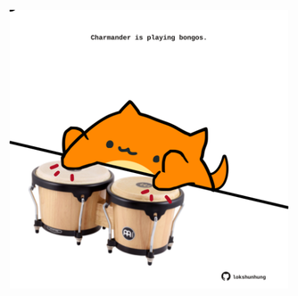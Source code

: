 <!-- built at 21/07/2021, 17:13:55 UTC -->
<p align="center">
  <img width="500" height="500" src="./ReadmeImage.svg">
</p>
